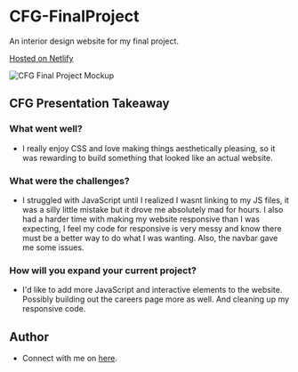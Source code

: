 # CFG-FinalProject

 An interior design website for my final project.
 
[Hosted on Netlify](https://cassandrahaglund-finalproject.netlify.app/index.html)

 
![CFG Final Project Mockup](https://user-images.githubusercontent.com/115661621/208087237-e72cae11-09d5-4bd8-9e44-58baf6d266be.png)
    
## CFG Presentation Takeaway

### What went well?

- I really enjoy CSS and love making things aesthetically pleasing, so it was rewarding to build something that looked like an actual website.

### What were the challenges?

- I struggled with JavaScript until I realized I wasnt linking to my JS files, it was a silly little mistake but it drove me absolutely mad for hours. I also had a harder time with making my website responsive than I was expecting, I feel my code for responsive is very messy and know there must be a better way to do what I was wanting. Also, the navbar gave me some issues. 

### How will you expand your current project?

- I'd like to add more JavaScript and interactive elements to the website. Possibly building out the careers page more as well. And cleaning up my responsive code.

## Author

- Connect with me on [here](https://lnk.bio/casshaglund).
